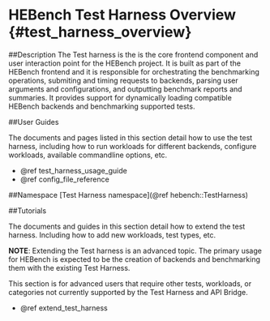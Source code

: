 HEBench Test Harness Overview                {#test_harness_overview}
========================
##Description
The Test harness is the is the core frontend component and user interaction point for the HEBench project. It is built as part of the HEBench frontend and it is responsible for orchestrating the benchmarking operations, submiting and timing requests to backends, parsing user arguments and configurations, and outputting benchmark reports and summaries. It provides support for dynamically loading compatible HEBench backends and benchmarking supported tests. 

##User Guides

The documents and pages listed in this section detail how to use the test harness, including how to run workloads for different backends, configure workloads, available commandline options, etc.
 
 - @ref test_harness_usage_guide
 - @ref config_file_reference

##Namespace
[Test Harness namespace](@ref hebench::TestHarness)

##Tutorials

The documents and guides in this section detail how to extend the test harness. Including how to add new workloads, test types, etc.

**NOTE**: Extending the Test harness is an advanced topic. The primary usage for HEBench is expected to be the creation of backends and benchmarking them with the existing Test Harness.

This section is for advanced users that require other tests, workloads, or categories not currently supported by the Test Harness and API Bridge.

 - @ref extend_test_harness
